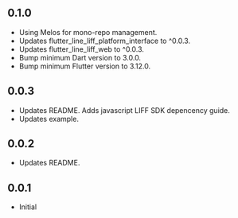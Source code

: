 ## 0.1.0

* Using Melos for mono-repo management.
* Updates flutter_line_liff_platform_interface to ^0.0.3.
* Updates flutter_line_liff_web to ^0.0.3.
* Bump minimum Dart version to 3.0.0.
* Bump minimum Flutter version to 3.12.0.

## 0.0.3

* Updates README. Adds javascript LIFF SDK depencency guide.
* Updates example.

## 0.0.2

* Updates README.

## 0.0.1

* Initial
